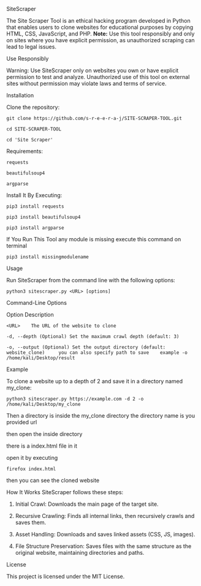 SiteScraper

The Site Scraper Tool is an ethical hacking program developed in Python that enables users to clone websites for educational purposes by copying HTML, CSS, JavaScript, and PHP. **Note:** Use this tool responsibly and only on sites where you have explicit permission, as unauthorized scraping can lead to legal issues.

Use Responsibly


Warning: Use SiteScraper only on websites you own or have explicit permission to test and analyze. Unauthorized use of this tool on external sites without permission may violate laws and terms of service.


Installation

Clone the repository:

```git clone https://github.com/s-r-e-e-r-a-j/SITE-SCRAPER-TOOL.git```



```cd SITE-SCRAPER-TOOL```

``` cd 'Site Scraper' ```

Requirements:

```requests```


```beautifulsoup4```


```argparse```

Install It By Executing:

```pip3 install requests```

```pip3 install beautifulsoup4```

```pip3 install argparse```

If You Run This Tool any module is missing execute this command on terminal

```pip3 install missingmodulename```

Usage


Run SiteScraper from the command line with the following options:

```python3 sitescraper.py <URL> [options]```


Command-Line Options

Option	Description


```<URL>	The URL of the website to clone```


```-d, --depth (Optional) Set the maximum crawl depth (default: 3)```


```-o, --output	(Optional) Set the output directory (default: website_clone)     you can also specify path to save    example -o /home/kali/Desktop/result    ```



Example

To clone a website up to a depth of 2 and save it in a directory named my_clone:


```python3 sitescraper.py https://example.com -d 2 -o /home/kali/Desktop/my_clone```

Then a directory is inside the my_clone directory the directory name is you provided url

then open the inside directory 

there is a index.html file in it

open it by executing 

```firefox index.html```

then you can see the cloned website

How It Works
SiteScraper follows these steps:

1. Initial Crawl: Downloads the main page of the target site.

 
2.  Recursive Crawling: Finds all internal links, then recursively crawls and saves them.

  
3. Asset Handling: Downloads and saves linked assets (CSS, JS, images).


4. File Structure Preservation: Saves files with the same structure as the original website, maintaining directories and paths.


License


This project is licensed under the MIT License.



